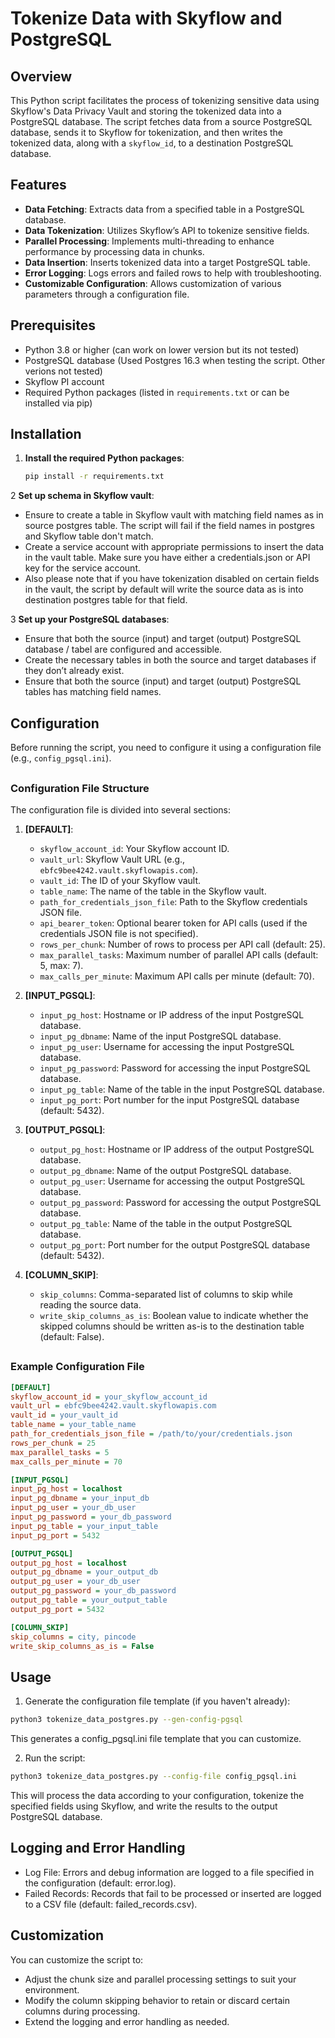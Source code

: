 # Tokenize Data with Skyflow and PostgreSQL

## Overview

This Python script facilitates the process of tokenizing sensitive data using Skyflow's Data Privacy Vault and storing the tokenized data into a PostgreSQL database. The script fetches data from a source PostgreSQL database, sends it to Skyflow for tokenization, and then writes the tokenized data, along with a `skyflow_id`, to a destination PostgreSQL database.

## Features

- **Data Fetching**: Extracts data from a specified table in a PostgreSQL database.
- **Data Tokenization**: Utilizes Skyflow’s API to tokenize sensitive fields.
- **Parallel Processing**: Implements multi-threading to enhance performance by processing data in chunks.
- **Data Insertion**: Inserts tokenized data into a target PostgreSQL table.
- **Error Logging**: Logs errors and failed rows to help with troubleshooting.
- **Customizable Configuration**: Allows customization of various parameters through a configuration file.

## Prerequisites

- Python 3.8 or higher (can work on lower version but its not tested)
- PostgreSQL database (Used Postgres 16.3 when testing the script. Other verions not tested)
- Skyflow PI account
- Required Python packages (listed in `requirements.txt` or can be installed via pip)

## Installation

1. **Install the required Python packages**:
    ```bash
    pip install -r requirements.txt
    ```

2 **Set up schema in Skyflow vault**:
   - Ensure to create a table in Skyflow vault with matching field names as in source postgres table. The script will fail if the field names in postgres and Skyflow table don't match.
   - Create a service account with appropriate permissions to insert the data in the vault table. Make sure you have either a credentials.json or API key for the service account.
   - Also please note that if you have tokenization disabled on certain fields in the vault, the script by default will write the source data as is into destination postgres table for that field.

3 **Set up your PostgreSQL databases**:
   - Ensure that both the source (input) and target (output) PostgreSQL database / tabel are configured and accessible.
   - Create the necessary tables in both the source and target databases if they don’t already exist.
   - Ensure that both the source (input) and target (output) PostgreSQL tables has matching field names.
   

## Configuration

Before running the script, you need to configure it using a configuration file (e.g., `config_pgsql.ini`). 

##  
### Configuration File Structure


The configuration file is divided into several sections:

1. **[DEFAULT]**:
    - `skyflow_account_id`: Your Skyflow account ID.
    - `vault_url`: Skyflow Vault URL (e.g., `ebfc9bee4242.vault.skyflowapis.com`).
    - `vault_id`: The ID of your Skyflow vault.
    - `table_name`: The name of the table in the Skyflow vault.
    - `path_for_credentials_json_file`: Path to the Skyflow credentials JSON file.
    - `api_bearer_token`: Optional bearer token for API calls (used if the credentials JSON file is not specified).
    - `rows_per_chunk`: Number of rows to process per API call (default: 25).
    - `max_parallel_tasks`: Maximum number of parallel API calls (default: 5, max: 7).
    - `max_calls_per_minute`: Maximum API calls per minute (default: 70).

2. **[INPUT_PGSQL]**:
    - `input_pg_host`: Hostname or IP address of the input PostgreSQL database.
    - `input_pg_dbname`: Name of the input PostgreSQL database.
    - `input_pg_user`: Username for accessing the input PostgreSQL database.
    - `input_pg_password`: Password for accessing the input PostgreSQL database.
    - `input_pg_table`: Name of the table in the input PostgreSQL database.
    - `input_pg_port`: Port number for the input PostgreSQL database (default: 5432).

3. **[OUTPUT_PGSQL]**:
    - `output_pg_host`: Hostname or IP address of the output PostgreSQL database.
    - `output_pg_dbname`: Name of the output PostgreSQL database.
    - `output_pg_user`: Username for accessing the output PostgreSQL database.
    - `output_pg_password`: Password for accessing the output PostgreSQL database.
    - `output_pg_table`: Name of the table in the output PostgreSQL database.
    - `output_pg_port`: Port number for the output PostgreSQL database (default: 5432).

4. **[COLUMN_SKIP]**:
    - `skip_columns`: Comma-separated list of columns to skip while reading the source data.
    - `write_skip_columns_as_is`: Boolean value to indicate whether the skipped columns should be written as-is to the destination table (default: False).

##
### Example Configuration File

```ini
[DEFAULT]
skyflow_account_id = your_skyflow_account_id
vault_url = ebfc9bee4242.vault.skyflowapis.com
vault_id = your_vault_id
table_name = your_table_name
path_for_credentials_json_file = /path/to/your/credentials.json
rows_per_chunk = 25
max_parallel_tasks = 5
max_calls_per_minute = 70

[INPUT_PGSQL]
input_pg_host = localhost
input_pg_dbname = your_input_db
input_pg_user = your_db_user
input_pg_password = your_db_password
input_pg_table = your_input_table
input_pg_port = 5432

[OUTPUT_PGSQL]
output_pg_host = localhost
output_pg_dbname = your_output_db
output_pg_user = your_db_user
output_pg_password = your_db_password
output_pg_table = your_output_table
output_pg_port = 5432

[COLUMN_SKIP]
skip_columns = city, pincode
write_skip_columns_as_is = False
```

## Usage

1. Generate the configuration file template (if you haven't already):

```bash
python3 tokenize_data_postgres.py --gen-config-pgsql
```

This generates a config_pgsql.ini file template that you can customize.

2. Run the script:

```bash  
python3 tokenize_data_postgres.py --config-file config_pgsql.ini
```
This will process the data according to your configuration, tokenize the specified fields using Skyflow, and write the results to the output PostgreSQL database.


## Logging and Error Handling


* Log File: Errors and debug information are logged to a file specified in the configuration (default: error.log).
* Failed Records: Records that fail to be processed or inserted are logged to a CSV file (default: failed_records.csv).


## Customization


You can customize the script to:

* Adjust the chunk size and parallel processing settings to suit your environment.
* Modify the column skipping behavior to retain or discard certain columns during processing.
* Extend the logging and error handling as needed.

